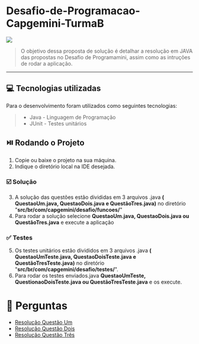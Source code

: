 # Desafio-de-Programacao-Capgemini-TurmaB
![](https://www.capgemini.com/br-pt/wp-content/themes/capgemini-komposite/assets/images/logo.svg)

> O objetivo dessa proposta de solução é detalhar a resolução em JAVA das propostas no Desafio de Programamini, assim como as intruções de rodar a aplicação.
***

## 💻 Tecnologias utilizadas
Para o desenvolvimento foram utilizados como seguintes tecnologias:

>- Java - Linguagem de Programação
>- JUnit - Testes unitários

## ⏯️ Rodando o Projeto

1. Copie ou baixe o projeto na sua máquina.
2. Indique o diretório local na IDE desejada.

### ☑️ Solução

3. A solução das questões estão divididas em 3 arquivos .java **( QuestaoUm.java, QuestaoDois.java e QuestãoTres.java)** no diretório "**src/br/com/capgemini/desafio/funcoes/**"
4. Para rodar a solução selecione **QuestaoUm.java, QuestaoDois.java ou QuestãoTres.java** e execute a aplicação

### ✅ Testes

5. Os testes unitários estão divididos em 3 arquivos .java **( QuestaoUmTeste.java, QuestaoDoisTeste.java e QuestãoTresTeste.java)** no diretório "**src/br/com/capgemini/desafio/testes/**".
6. Para rodar os testes enviados.java **QuestaoUmTeste, QuestionaoDoisTeste.java ou QuestãoTresTeste.java** e os execute.

# 📘 Perguntas

* [ Resolução Questão Um ](https://github.com/JuFaro/desafio-academia-capgemini/wiki/Quest%C3%A3o-01)
* [ Resolução Questão Dois ](https://github.com/JuFaro/desafio-academia-capgemini/wiki/Quest%C3%A3o-02)
* [ Resolução Questão Três ](https://github.com/JuFaro/desafio-academia-capgemini/wiki/Quest%C3%A3o-03)
